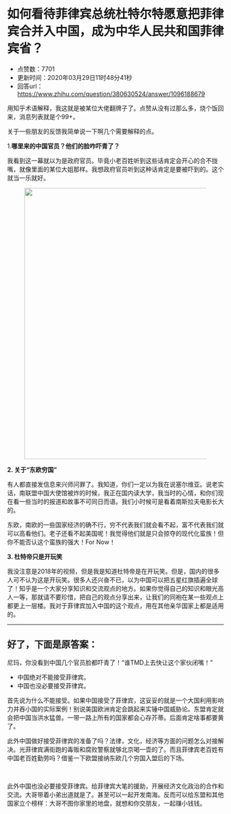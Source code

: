 # 如何看待菲律宾总统杜特尔特愿意把菲律宾合并入中国，成为中华人民共和国菲律宾省？
- 点赞数：7701
- 更新时间：2020年03月29日11时48分41秒
- 回答url：https://www.zhihu.com/question/380630524/answer/1096188679
<body>
 <p data-pid="Tfi98tVo">用知乎术语解释，我这就是被某位大佬翻牌子了。点赞从没有过那么多，烧个饭回来，消息列表就是个99+。</p>
 <p data-pid="R9yo_E2z">关于一些朋友的反馈我简单说一下啊几个需要解释的点。</p>
 <p data-pid="Io5EzSE3">1.<b>哪里来的中国官员？他们的脸咋吓青了？</b></p>
 <p data-pid="oqjmX0Jm">我看到这一幕就以为是政府官员。毕竟小老百姓听到这些话肯定会开心的合不拢嘴，就像里面的某位大姐那样。我想政府官员听到这种话肯定是要被吓到的。这个就当一乐就好。</p>
 <figure data-size="normal">
  <img src="https://pica.zhimg.com/50/v2-70e452469f3bd6835ebe7ba2c5c4ec84_720w.jpg?source=1940ef5c" data-caption="" data-size="normal" data-rawwidth="630" data-rawheight="327" data-original-token="v2-aab0d02b4760d65907d3ff010d941d6a" data-default-watermark-src="https://pic1.zhimg.com/50/v2-719c3eba56046dfa0742d7c2b1608edc_720w.jpg?source=1940ef5c" class="origin_image zh-lightbox-thumb" width="630" data-original="https://picx.zhimg.com/v2-70e452469f3bd6835ebe7ba2c5c4ec84_r.jpg?source=1940ef5c">
 </figure>
 <p data-pid="ODXk7ex6"><b>2. 关于“东欧穷国”</b></p>
 <p data-pid="7xB2BwZy">有人都直接发信息来兴师问罪了。我知道，你们一定以为我在说塞尔维亚。说老实话，南联盟中国大使馆被炸的时候，我正在国内读大学，我当时的心情，和你们现在看一些当时的报道和故事不可同日而语。我们小时候可是看着南斯拉夫电影长大的。</p>
 <p data-pid="NMxPuYcx">东欧，南欧的一些国家经济的确不行，穷不代表我们就会看不起，富不代表我们就可以高看他们。老子还看不起美国呢！我觉得他们就是只会掠夺的现代化蛮族！但你不能否认这个蛮族的强大！For Now！</p>
 <p data-pid="WmHrzmtF"><b>3. 杜特帝只是开玩笑</b></p>
 <p data-pid="yGEHRJy1">我没注意是2018年的视频，但是我是知道杜特帝是在开玩笑。但是，国内的很多人可不认为这是开玩笑。很多人还兴奋不已，以为中国可以把五星红旗插遍全球了！知乎是一个大家分享知识和交流观点的地方。如果你觉得自己的知识和眼光高人一等，那就请不要珍惜，把自己的观点分享出来，让我们的同袍在某一些观点上都更上一层楼。我对于菲律宾加入中国的这个观点，用在其他亲华国家上都是适用的。</p>
 <hr>
 <h2><b>好了，下面是原答案：</b></h2>
 <p data-pid="NMeE-I2o">尼玛，你没看到中国几个官员脸都吓青了！“谁TMD上去快让这个家伙闭嘴！”</p>
 <ul>
  <li data-pid="Dq5dz8Ts">中国绝对不能接受菲律宾。</li>
  <li data-pid="HlhQKrx2">中国也没必要接受菲律宾。</li>
 </ul>
 <p data-pid="MqpV9o05">首先说为什么不能接受。如果中国接受了菲律宾，这妥妥的就是一个大国利用影响力并吞小国的实际案例！别说美国欧洲肯定会跳起来实锤中国威胁论。东盟肯定就会把中国当洪水猛兽。一带一路上所有的国家都会心存芥蒂。后面肯定啥事都要黄了。</p>
 <p data-pid="Ff7RrEJ_">此外中国做好接受菲律宾的准备了吗？法律，文化，经济等方面的问题怎么对接解决。光菲律宾满街跑的毒贩和腐败警察就够北京喝一壶的了。而且菲律宾老百姓有中国老百姓勤劳吗？借鉴一下欧盟接纳东欧几个穷国入盟后的下场。</p>
 <p class="ztext-empty-paragraph"><br></p>
 <p data-pid="8HDuw5Sn">此外中国也没必要接受菲律宾。给菲律宾大笔的援助，开展经济文化政治的合作和交流。大哥带着小弟出道就是了。甚至可以一起开发南海。反而可以给东盟和其他国家立个榜样：大哥不图你家里的地盘，就想和你交朋友，一起赚小钱钱。</p>
 <p></p>
</body>